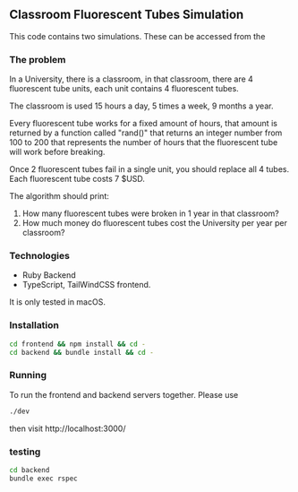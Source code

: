 ## Classroom Fluorescent Tubes Simulation

This code contains two simulations. These can be accessed from the 

### The problem

In a University, there is a classroom, in that classroom, there are 4 fluorescent tube units, each unit contains 4 fluorescent tubes.

The classroom is used 15 hours a day, 5 times a week, 9 months a year.

Every fluorescent tube works for a fixed amount of hours, that amount is returned by a function called "rand()" that returns an integer number from 100 to 200 that represents the number of hours that the fluorescent tube will work before breaking.

Once 2 fluorescent tubes fail in a single unit, you should replace all 4 tubes. Each fluorescent tube costs 7 $USD.

The algorithm should print:
1. How many fluorescent tubes were broken in 1 year in that classroom?
2. How much money do fluorescent tubes cost the University per year per classroom?

### Technologies

- Ruby Backend
- TypeScript, TailWindCSS frontend.

It is only tested in macOS.

### Installation

```sh
cd frontend && npm install && cd -
cd backend && bundle install && cd -
```

### Running

To run the frontend and backend servers together. Please use

```sh
./dev
```

then visit http://localhost:3000/ 

### testing

```sh
cd backend
bundle exec rspec
```

